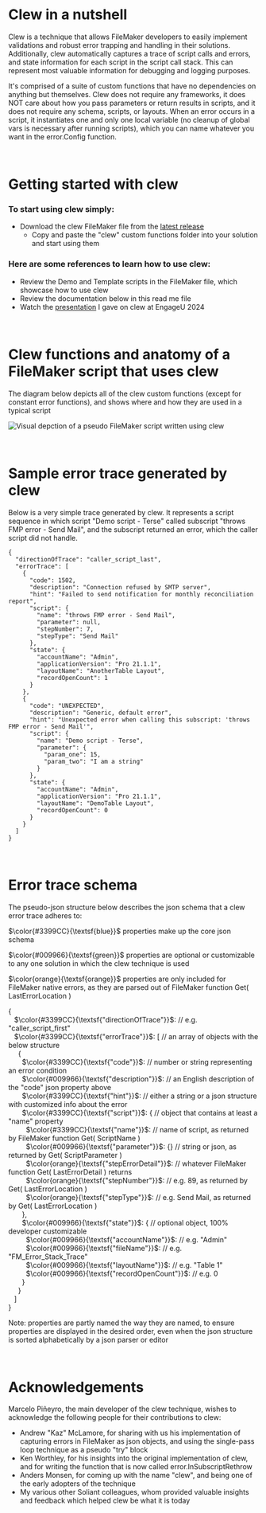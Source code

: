 # Clew in a nutshell

Clew is a technique that allows FileMaker developers to easily implement validations and robust error trapping and handling in their solutions. Additionally, clew automatically captures a trace of script calls and errors, and state information for each script in the script call stack. This can represent most valuable information for debugging and logging purposes.

It's comprised of a suite of custom functions that have no dependencies on anything but themselves. Clew does not require any frameworks, it does NOT care about how you pass parameters or return results in scripts, and it does not require any schema, scripts, or layouts. When an error occurs in a script, it instantiates one and only one local variable (no cleanup of global vars is necessary after running scripts), which you can name whatever you want in the error.Config function.

<br>

# Getting started with clew

### To start using clew simply:

- Download the clew FileMaker file from the [latest release](https://github.com/soliantconsulting/clew/releases)
  - Copy and paste the "clew" custom functions folder into your solution and start using them

### Here are some references to learn how to use clew:

- Review the Demo and Template scripts in the FileMaker file, which showcase how to use clew
- Review the documentation below in this read me file
- Watch the [presentation](https://youtu.be/d4N7d0Kdxqs?si=o2sMZicN_oNEzbwz) I gave on clew at EngageU 2024

<br>

# Clew functions and anatomy of a FileMaker script that uses clew

The diagram below depicts all of the clew custom functions (except for constant error functions), and shows where and how they are used in a typical script

![Visual depction of a pseudo FileMaker script written using clew](clew_visual_explanation.png)

<br>

# Sample error trace generated by clew

Below is a very simple trace generated by clew. It represents a script sequence in which script "Demo script - Terse" called subscript "throws FMP error - Send Mail", and the subscript returned an error, which the caller script did not handle.

    {
      "directionOfTrace": "caller_script_last",
      "errorTrace": [
        {
          "code": 1502,
          "description": "Connection refused by SMTP server",
          "hint": "Failed to send notification for monthly reconciliation report",
          "script": {
            "name": "throws FMP error - Send Mail",
            "parameter": null,
            "stepNumber": 7,
            "stepType": "Send Mail"
          },
          "state": {
            "accountName": "Admin",
            "applicationVersion": "Pro 21.1.1",
            "layoutName": "AnotherTable Layout",
            "recordOpenCount": 1
          }
        },
        {
          "code": "UNEXPECTED",
          "description": "Generic, default error",
          "hint": "Unexpected error when calling this subscript: 'throws FMP error - Send Mail'",
          "script": {
            "name": "Demo script - Terse",
            "parameter": {
              "param_one": 15,
              "param_two": "I am a string"
            }
          },
          "state": {
            "accountName": "Admin",
            "applicationVersion": "Pro 21.1.1",
            "layoutName": "DemoTable Layout",
            "recordOpenCount": 0
          }
        }
      ]
    }

<br>

# Error trace schema

The pseudo-json structure below describes the json schema that a clew error trace adheres to:

$\color{#3399CC}{\textsf{blue}}$ properties make up the core json schema

$\color{#009966}{\textsf{green}}$ properties are optional or customizable to any one solution in which the clew technique is used

$\color{orange}{\textsf{orange}}$ properties are only included for FileMaker native errors, as they are parsed out of FileMaker function Get( LastErrorLocation )

{  
&nbsp;&nbsp; $\color{#3399CC}{\textsf{"directionOfTrace"}}$: // e.g. "caller_script_first"  
&nbsp;&nbsp; $\color{#3399CC}{\textsf{"errorTrace"}}$: [ // an array of objects with the below structure  
&nbsp;&nbsp;&nbsp;&nbsp; {  
&nbsp;&nbsp;&nbsp;&nbsp;&nbsp;&nbsp; $\color{#3399CC}{\textsf{"code"}}$: // number or string representing an error condition  
&nbsp;&nbsp;&nbsp;&nbsp;&nbsp;&nbsp; $\color{#009966}{\textsf{"description"}}$: // an English description of the "code" json property above  
&nbsp;&nbsp;&nbsp;&nbsp;&nbsp;&nbsp; $\color{#3399CC}{\textsf{"hint"}}$: // either a string or a json structure with customized info about the error  
&nbsp;&nbsp;&nbsp;&nbsp;&nbsp;&nbsp; $\color{#3399CC}{\textsf{"script"}}$: { // object that contains at least a "name" property  
&nbsp;&nbsp;&nbsp;&nbsp;&nbsp;&nbsp;&nbsp;&nbsp; $\color{#3399CC}{\textsf{"name"}}$: // name of script, as returned by FileMaker function Get( ScriptName )  
&nbsp;&nbsp;&nbsp;&nbsp;&nbsp;&nbsp;&nbsp;&nbsp; $\color{#009966}{\textsf{"parameter"}}$: {} // string or json, as returned by Get( ScriptParameter )  
&nbsp;&nbsp;&nbsp;&nbsp;&nbsp;&nbsp;&nbsp;&nbsp; $\color{orange}{\textsf{"stepErrorDetail"}}$: // whatever FileMaker function Get( LastErrorDetail ) returns  
&nbsp;&nbsp;&nbsp;&nbsp;&nbsp;&nbsp;&nbsp;&nbsp; $\color{orange}{\textsf{"stepNumber"}}$: // e.g. 89, as returned by Get( LastErrorLocation )  
&nbsp;&nbsp;&nbsp;&nbsp;&nbsp;&nbsp;&nbsp;&nbsp; $\color{orange}{\textsf{"stepType"}}$: // e.g. Send Mail, as returned by Get( LastErrorLocation )  
&nbsp;&nbsp;&nbsp;&nbsp;&nbsp;&nbsp; },  
&nbsp;&nbsp;&nbsp;&nbsp;&nbsp;&nbsp; $\color{#009966}{\textsf{"state"}}$: { // optional object, 100% developer customizable  
&nbsp;&nbsp;&nbsp;&nbsp;&nbsp;&nbsp;&nbsp;&nbsp; $\color{#009966}{\textsf{"accountName"}}$: // e.g. "Admin"  
&nbsp;&nbsp;&nbsp;&nbsp;&nbsp;&nbsp;&nbsp;&nbsp; $\color{#009966}{\textsf{"fileName"}}$: // e.g. "FM_Error_Stack_Trace"  
&nbsp;&nbsp;&nbsp;&nbsp;&nbsp;&nbsp;&nbsp;&nbsp; $\color{#009966}{\textsf{"layoutName"}}$: // e.g. "Table 1"  
&nbsp;&nbsp;&nbsp;&nbsp;&nbsp;&nbsp;&nbsp;&nbsp; $\color{#009966}{\textsf{"recordOpenCount"}}$: // e.g. 0  
&nbsp;&nbsp;&nbsp;&nbsp;&nbsp;&nbsp; }  
&nbsp;&nbsp;&nbsp;&nbsp; }  
&nbsp;&nbsp; ]  
}  

Note: properties are partly named the way they are named, to ensure properties are displayed in the desired order, even when the json structure is sorted alphabetically by a json parser or editor

<br>

# Acknowledgements

Marcelo Piñeyro, the main developer of the clew technique, wishes to acknowledge the following people for their contributions to clew:

- Andrew "Kaz" McLamore, for sharing with us his implementation of capturing errors in FileMaker as json objects, and using the single-pass loop technique as a pseudo "try" block
- Ken Worthley, for his insights into the original implementation of clew, and for writing the function that is now called error.InSubscriptRethrow
- Anders Monsen, for coming up with the name "clew", and being one of the early adopters of the technique
- My various other Soliant colleagues, whom provided valuable insights and feedback which helped clew be what it is today
